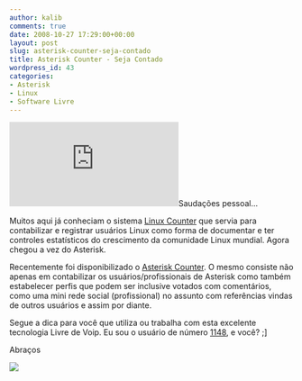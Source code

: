 ```yaml
---
author: kalib
comments: true
date: 2008-10-27 17:29:00+00:00
layout: post
slug: asterisk-counter-seja-contado
title: Asterisk Counter - Seja Contado
wordpress_id: 43
categories:
- Asterisk
- Linux
- Software Livre
---
```


[![](http://asteriskcounter.sinologic.net/image.php?id=1148)](http://asteriskcounter.sinologic.net/image.php?id=1148)Saudações pessoal...




Muitos aqui já conheciam o sistema [Linux Counter](http://counter.li.org/) que servia para contabilizar e registrar usuários Linux como forma de documentar e ter controles estatísticos do crescimento da comunidade Linux mundial. Agora chegou a vez do Asterisk.




Recentemente foi disponibilizado o [Asterisk Counter](http://asteriskcounter.sinologic.net/). O mesmo consiste não apenas em contabilizar os usuários/profissionais de Asterisk como também estabelecer perfis que podem ser inclusive votados com comentários, como uma mini rede social (profissional) no assunto com referências vindas de outros usuários e assim por diante.




Segue a dica para você que utiliza ou trabalha com esta excelente tecnologia Livre de Voip. Eu sou o usuário de número [1148](http://asteriskcounter.sinologic.net/details.php?id=1148), e você? ;]




Abraços




![](http://img376.imageshack.us/img376/8000/userbar635980sd7.gif)



